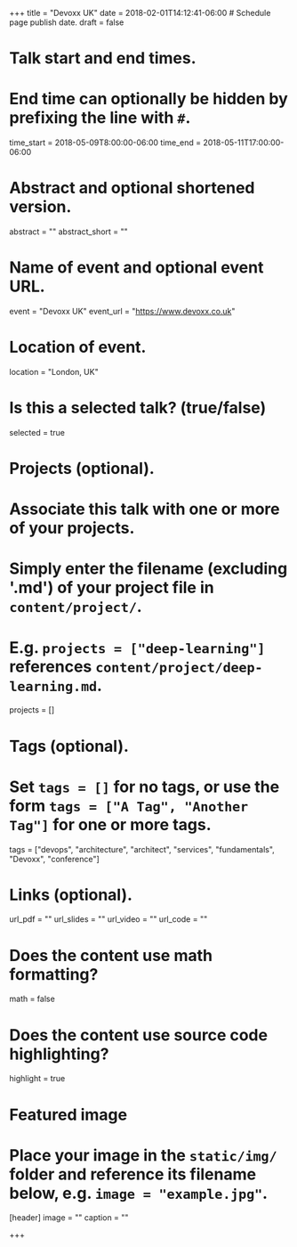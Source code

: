 +++
title = "Devoxx UK"
date = 2018-02-01T14:12:41-06:00  # Schedule page publish date.
draft = false

# Talk start and end times.
#   End time can optionally be hidden by prefixing the line with `#`.
time_start = 2018-05-09T8:00:00-06:00
time_end = 2018-05-11T17:00:00-06:00

# Abstract and optional shortened version.
abstract = ""
abstract_short = ""

# Name of event and optional event URL.
event = "Devoxx UK"
event_url = "https://www.devoxx.co.uk"

# Location of event.
location = "London, UK"

# Is this a selected talk? (true/false)
selected = true

# Projects (optional).
#   Associate this talk with one or more of your projects.
#   Simply enter the filename (excluding '.md') of your project file in `content/project/`.
#   E.g. `projects = ["deep-learning"]` references `content/project/deep-learning.md`.
projects = []

# Tags (optional).
#   Set `tags = []` for no tags, or use the form `tags = ["A Tag", "Another Tag"]` for one or more tags.
tags = ["devops", "architecture", "architect", "services", "fundamentals", "Devoxx", "conference"]

# Links (optional).
url_pdf = ""
url_slides = ""
url_video = ""
url_code = ""

# Does the content use math formatting?
math = false

# Does the content use source code highlighting?
highlight = true

# Featured image
# Place your image in the `static/img/` folder and reference its filename below, e.g. `image = "example.jpg"`.
[header]
image = ""
caption = ""

+++
